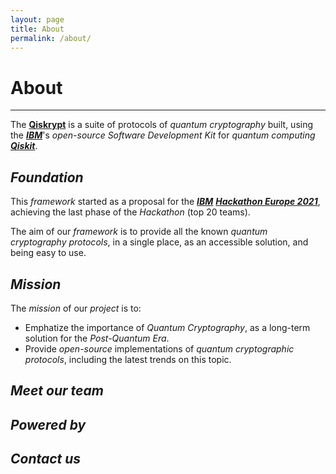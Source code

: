 ```yaml
---
layout: page
title: About
permalink: /about/
---
```


# **About**

***

The [**Qiskrypt**](https://qiskrypt.github.io/) is a suite of protocols of _quantum cryptography_ built, using the [**_IBM_**](https://www.ibm.com/)'s _open-source_ _Software Development Kit_ for _quantum computing_ [**_Qiskit_**](https://qiskit.org/).

## **_Foundation_**

This _framework_ started as a proposal for the [**_IBM_**](https://www.ibm.com/) [**_Hackathon Europe 2021_**](https://qiskithackathoneurope.bemyapp.com/), achieving the last phase of the _Hackathon_ (top 20 teams).

The aim of our _framework_ is to provide all the known _quantum cryptography protocols_, in a single place, as an accessible solution, and being easy to use.

## **_Mission_**

The _mission_ of our _project_ is to:
* Emphatize the importance of _Quantum Cryptography_, as a long-term solution for the _Post-Quantum Era_.
* Provide _open-source_ implementations of _quantum cryptographic protocols_, including the latest trends on this topic.

## **_Meet our team_**

## **_Powered by_**

## **_Contact us_**